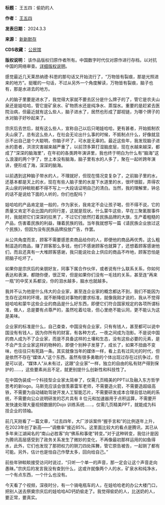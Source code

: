 

**标题：** 王五四：偷奶的人  

**作者：** [王五四](https://chinadigitaltimes.net/space/王五四)  

**发表日期：** 2024.3.3  

**来源：** [新新默存](https://web.archive.org/web/https://mp.weixin.qq.com/s/J_a02UT9e3AIiZ5TMvILmw)  

**CDS收藏：** [公民馆](https://chinadigitaltimes.net/space/%E5%85%AC%E6%B0%91%E9%A6%86)  

**版权说明：** 该作品版权归原作者所有。中国数字时代仅对原作进行存档，以对抗中国的网络审查。[详细版权说明](https://chinadigitaltimes.net/chinese/copyright)。


感觉最近几天莱昂纳德·科恩的那句话又开始流行了，“万物皆有裂痕，那是光照进来的地方”。挺暖的一句话，不过从另外一个角度解读，万物皆有裂痕，脑子也有，那是水进去的地方。


人的脑子里要是进水了，我觉得大家就不要去区分是什么牌子的了，管它是农夫山泉还是娃哈哈，管它是矿泉水、矿物质水还是纯净水、蒸馏水。重要的是赶紧去医院治病，但最近就有这么些人，脑子进水了，居然也形成了鄙视链，为哪个牌子的水对脑子好吵起来了。


宗庆后去世后，就有这么些人，宣称自己以后只喝娃哈哈，更有甚者，开始抵制农夫山泉了。总有这么些人，在社会无论出什么事的时候，不抵制点什么，好像就显示不出自己是个大聪明，你脑子坏了，可水是无辜的。最近这些年，我发现脑子进水的患者，洪涝灾害越来越严重了，以前顶多算打湿脑皮层，现在水越来越深，都成了“深深的脑海里”，在年初的各类跨年演讲里，我也终于明白为什么有“脑海”这么浪漫的两个字了，世上本没有脑海，脑子里有水的人多了，聚在一起听跨年演讲，便形成了海，深深的脑海。


以前遇到这种脑子带水的人，不理就好，但现在情况变复杂了，之前脑子里的水，还基本都是天上的水，现在有些人脑子里的水是下水道里的水，很坏很脏，弄得农夫山泉的钟睒睒都不得不写上一大段话证明自己的清白。当然，我的理解里，钟总的话不是说给下面的人听的，你们也配吗？


娃哈哈的产品肯定是一般的，作为家长，我肯定不会让孩子喝，但不得不说，它的质量又肯定不会比国内的同行差，这就是现状。什么蒙牛这些，早在三聚氰胺事件时，我就把它们深深的拉黑了，不过它们依然打着民族品牌的大旗，生产着粗糙的产品，伤害着民族的利益，赚着民族的钱。当年我就想写一篇《请民族企业放过这个民族》，但因为没有民族品牌投放广告，作罢。


从公共角度而言，顾客不需要感恩卖商品给你的人，即便他的商品再优秀。这么粗制滥造的商品，赚了顾客那么多钱，他们不感谢顾客也就算了，还想着顾客感谢他们，而且还真有一大堆顾客感谢，我只能说社会上供应的商品不咋地，顾客恐怕是把脑子吃坏了。


如果你是宗庆后的亲朋好友，同事下属合作伙伴，或者说有什么联系关系，你如何表达和表演，都随你便，很正常，但是如果你们没有一毛钱的关系，甚至连“再来一瓶”的中奖关系都没，你的泪水越多，脑水也就越多。


我并不认为他是什么伟大的企业家，甚至连企业家的概念都达不到，我们不能因为生存在这样的环境，就不断降低对事物的要求标准，就像我刚才说的，我从不觉得娃哈哈和蒙牛这些企业的商品是什么好东西，即便它们符合国家规定的各项所谓标准，做人，总是要有点尊严的，虽然吃着垃圾，但心里绝不能认同，更不能认为这是美味。


企业家的标准是什么，自己查查，中国没有企业家，只有有钱人，甚至都可以说中国没有有钱人，因为你所有的财富，有各种方式，一夜之间成为泡影。不是说中国的商人成为不了企业家，而是不具备这样的土壤和生态，没有这些必要的元素，是不会产生企业家这样的物种的，即便个别种子发芽了，成长了，如果不扭曲不变味，也往往只有死路一条。其实就像当年的媒体一样，看上去有过风光的时代，但是依然不存在“媒体人”这个东西，虽然有很多勇敢的个体出现过存在过抗争过，但是可以说，“媒体人”从未有过，这跟“企业家”一样，独立的自由的私有财产得到保护的……，这些要素尚且不足，就更别提什么创新性和科技性了。


在中国伪装成一个科技型企业家太简单了，仅需几页精美的PPT以及融入东方哲学思考的新logo。马斯克应该会很羡慕雷军老师，不需要造火箭，不需要造超级高铁，不需要为自动辅助驾驶开发人工智能芯片，不需要研发成本合理且低功耗的系统，不需要向公众说明研发的芯片具有 8 位元和加速器用于点积运算，不需要开发快速处理大量视频数据的Dojo 训练系统……，仅需几页精美PPT，就能成为科技企业的领袖。


前几天刚看了一篇文章，“过去四年，大厂涉诉案件“握手言和”的比例逐年上升，在2023年创了新高——“调撤率”接近85%。这里面比较大的看点是腾讯，其已从多年来江湖闻名的“南山必胜客”向“佛系和事佬”转变。”对于这种转变，我估计是因为腾讯高层感受到了政务关系发生了微妙的变化，不再像最初那样运用的如鱼得水，此外，它们也发现了那把权力的铡刀四处挥舞，管它原告被告，一起铡了都有可能。另外，估计也是怕自己作孽太多，回向给自己。”


前些年钟睒睒接受访问时说过，“只听一个单一的声音，那一定会让这个声音走向愚昧。”宗庆后的发言我没有查到什么，这或许就像两个人的水，矿泉水和纯净水，一个有点东西，一个什么也没有。


今天看了个视频，深夜时分，有一个骑电瓶车的人，在娃哈哈老的办公大楼门口，把别人送去祭奠宗庆后的娃哈哈AD钙奶偷走了。我觉得偷奶的人，比送奶的人，要正常，要真实。

